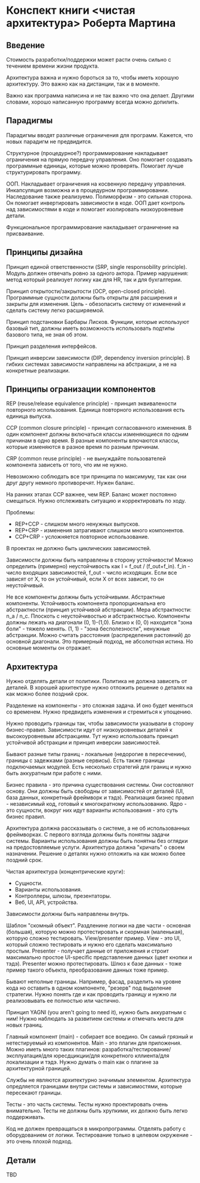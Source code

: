 # Конспект книги <чистая архитектура> Роберта Мартина

## Введение

Стоимость разработки/поддержки может расти очень сильно с течением времени жизни продукта.

Архитектура важна и нужно бороться за то, чтобы иметь хорошую архитектуру. Это важно как на дистанции, так и в моменте.

Важно как программа написина и не так важно что она делает. Другими словами, хорошо написанную программу всегда можно допилить.

## Парадигмы

Парадигмы вводят различные ограничения для программ. Кажется, что новых парадигм не предвидится.

Структурное (процедурное?) программирование накладывает ограничения на прямую передачу управления. Оно помогает создавать программные единицы, которые можно проверять. Помогает лучше структурировать программу.

ООП. Накладывает ограничения на косвенную передачу управления. Инкапсуляция возможна и в процедурном программировании. Наследование также реализуемо. Полиморфизм - это сильная сторона. Он помогает инвертировать зависимости в коде. ООП дает контроль над зависимостями в коде и помогает изолировать низкоуровневые детали.

Функциональное программирование накладывает ограничение на присваивание.

## Принципы дизайна

Принцип единой ответственности (SRP, single responsobility principle). Модуль должен отвечать ровно за одного актора. Пример нарушения: метод который реализует логику как для HR, так и для бухгалтерии. 

Принцип открытости/закрытости (OCP, open-closed principle). Программные сущности должны быть открыты для расширения и закрыты для изменения. Цель - обезопасить систему от изменений и сделать систему легко расширяемой.

Принцип подстановки Барбары Лисков. Функции, которые используют базовый тип, должны иметь возможность использовать подтипы базового типа, не зная об этом.

Принцип разделения интерфейсов.

Принцип инверсии зависимости (DIP, dependency inversion principle). В гибких системах зависимости направлены на абстракции, а не на конкретные реализации.

## Принципы огранизации компонентов

REP (reuse/release equivalence principle) - принцип эквивалености повторного использования. Единица повторного использования есть единица выпуска.

CCP (common closure principle) - принцип согласованного изменения. В один компонент должны включаться классы изменяющиеся по одним причинам в одно время. В разные компоненты влючаются классы, которые изменяются в разное время по разным причинам.

CRP (common reuse principle) - не вынуждайте пользователей компонента зависеть от того, что им не нужно.

Невозможно соблюдать все три принципа по максимуму, так как они друг другу немного противоречят. Нужен баланс.

На ранних этапах CCP важнее, чем REP. Баланс может постоянно смещаться. Нужно отслеживать ситуацию и корректировать по ходу.

Проблемы:

*  REP+CCP - слишком много ненужных выпусков.
*  REP+CRP - изменения затрагивают слишком много компонентов.
*  CCP+CRP - усложняется повторное использование.

В проектах не должно быть циклических зависимостей.

Зависимости должны быть направлены в сторону устойчивости! Можно определить (примерно) неустойчивость как I = f_out / (f_out+f_in). f_in - число входящих зависимостей, f_out - число исходящих. Если все зависят от X, то он устойчивый, если X от всех зависит, то он неустойчивый. 

Не все компоненты должны быть устойчивыми. Абстрактные компоненты. Устойчивость компонента пропорциональна его абстрактности (принцип устойчивой абстракции). Мера абстрактности: n_a / n_c. Плоскоть с неустойчивостью и абстрактностью. Компоненты должны лежать на диагонали (0, 1)-(1,0). Близко к (0, 0) находится "зона боли" - тяжело менять. (1, 1) - "зона бесполезности", ненужные абстракции. Можно считать расстояния (распределения растояний) до основной диагонали. Это примерный подход, не абсолютная истина. Но основные моменты он отражает.

## Архитектура

Нужно отделять детали от политики. Политика не должна зависеть от деталей. В хорошей архитектуре нужно отложить решение о деталях на как можно более поздний срок.

Разделение на компоненты - это сложная задача. И оно будет меняться со временем. Нужно предвидеть изменения и стремиться к упощению.

Нужно проводить границы так, чтобы зависимости указывали в сторону бизнес-правил. Зависимости идут от низкоуровневых деталей к высокоуровневым абстракциям. Тут нужно использовать принцип устойчивой абстракции и принцип инверсии зависимостей.

Бывают разные типы границ - локальные (недорогие в пересечении), границы с задежками (разные сервисы). Есть также границы подключаемых модулей. Есть несколько стратегий для границ и нужно быть аккуратным при работе с ними.

Бизнес правила - это причина существования системы. Они состовляют основу. Они должны быть свободны от зависимостей от деталей (UI, база данных, конкретный фреймворк и тэдэ). Реализация бизнес правил - независимый код, готовый к многократному использованию. Ядро - это сущности, вокруг них идут варианты использования - это суть бизнес правил.

Архитектура должна рассказывать о системе, а не об использованных фреймворках. С первого взгляда должны быть понятны задачи системы. Варианты использования должны быть понятны без оглядки на предостовляемые услуги. Архитектура должна "кричать" о своем назначении. Решение о деталях нужно отложить на как можно более поздний срок.

Чистая архитектура (концентрические круги):

*  Сущности.
*  Варианты использования.
*  Контроллеры, шлюзы, презентаторы.
*  Веб, UI, API, устройства.

Зависимости должны быть направлены внутрь.

Шаблон "скомный объект". Раздленине логики на две части - основная (большая), которую можно протестировать и скормная (маленькая), которую сложно тестировать. View/presenter пример. View - это UI, который сложно тестировать и нужно его сделать максимально простым. Presenter - получает данные от приложения и строит максимально простое UI-specific представление данных (цвет кнопки и тэдэ). Presenter можно протестировать. Шлюз к базе данных - тоже пример такого объекта, преобразование данных тоже пример.

Бывают неполные границы. Например, фасад, разделить на уровне кода но оставить в одном компоненте, "резерв" под выделение стратегии. Нужно понять где и как проводить границу и нужно ли реализовывать ее полностью или частично. 

Принцип YAGNI (you aren't going to need it), нужно быть аккуратным с ним! Нужно наблюдать за развитием системы и отмечать места для новых границ. 

Главный компонент (main) - собирает все воедино. Он самый грязный и нетестируемый из компонентов. Main - это плагин для приложения. Можно иметь много таких плагинов: разработка/тестирование/эксплуатация/для юресдцикции/для конкретного кллиента/для локализации и тэдэ. Нужно думать о main как о плагине за архитектурной границей.

Службы не являются архитектурно значимым элементом. Архитектура опредляется границами внутри системы и зависимостями, которые пересекают границы.

Тесты - это часть системы. Тесты нужно проектировать очень внимательно. Тесты не должны быть хрупкими, их должно быть легко поддерживать.

Код не должен превращаться в микропрограммы. Отделять работу с оборудованием от логики. Тестирование только в целевом окружение - это очень плохой подход. 

## Детали

TBD
